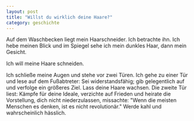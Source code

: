 ```yaml
---
layout: post
title: "Willst du wirklich deine Haare?"
category: geschichte
---
```

Auf dem Waschbecken liegt mein Haarschneider. Ich betrachte ihn.
Ich hebe meinen Blick und im Spiegel sehe ich mein dunkles Haar, dann mein Gesicht.

Ich will meine Haare schneiden.

Ich schließe meine Augen und stehe vor zwei Türen. Ich gehe zu einer Tür und lese auf dem Fußabtreter: Sei widerstandsfähig; gib gelegentlich auf und verfolge ein größeres Ziel. Lass deine Haare wachsen. Die zweite Tür liest: Kämpfe für deine Ideale, verzichte auf Frieden und heirate die Vorstellung, dich nicht niederzulassen, missachte: "Wenn die meisten Menschen es denken, ist es nicht revolutionär." Werde kahl und wahrscheinlich hässlich.
